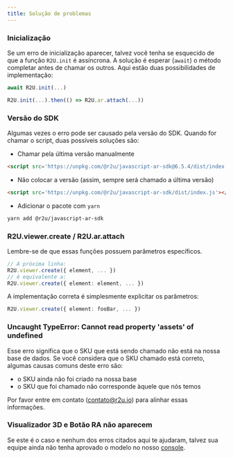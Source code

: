 ```yaml
---
title: Solução de problemas
---
```


### Inicialização

Se um erro de inicialização aparecer, talvez você tenha se esquecido de que a função `R2U.init` é assíncrona. A solução é esperar (`await`) o método completar antes de chamar os outros. Aqui estão duas possibilidades de implementação:

```typescript
await R2U.init(...)
```

```typescript
R2U.init(...).then(() => R2U.ar.attach(...))
```

### Versão do SDK

Algumas vezes o erro pode ser causado pela versão do SDK. Quando for chamar o script, duas possíveis soluções são:

- Chamar pela última versão manualmente
```html
<script src='https://unpkg.com/@r2u/javascript-ar-sdk@6.5.4/dist/index.js'></script>
```

- Não colocar a versão (assim, sempre será chamado a última versão)
```html
<script src='https://unpkg.com/@r2u/javascript-ar-sdk/dist/index.js'></script>
```

- Adicionar o pacote com `yarn`
```bash
yarn add @r2u/javascript-ar-sdk
```


### R2U.viewer.create / R2U.ar.attach

Lembre-se de que essas funções possuem parâmetros específicos.
```typescript
// A próxima linha:
R2U.viewer.create({ element, ... })
// é equivalente a:
R2U.viewer.create({ element: element, ... })
```

A implementação correta é simplesmente explicitar os parâmetros:
```typescript
R2U.viewer.create({ element: fooBar, ... })
```

### Uncaught TypeError: Cannot read property 'assets' of undefined

Esse erro significa que o SKU que está sendo chamado não está na nossa base de dados. Se você considera que o SKU chamado está correto, algumas causas comuns deste erro são:

- o SKU ainda não foi criado na nossa base
- o SKU que foi chamado não corresponde àquele que nós temos

Por favor entre em contato (contato@r2u.io) para alinhar essas informações.

### Visualizador 3D e Botão RA não aparecem 

Se este é o caso e nenhum dos erros citados aqui te ajudaram, talvez sua equipe ainda não tenha aprovado o modelo no nosso [console](https://console.r2u.io/).